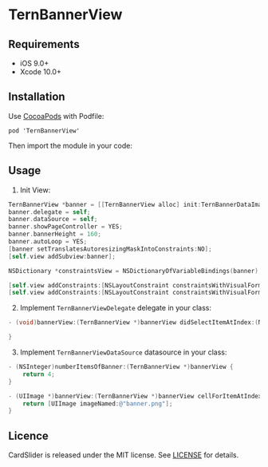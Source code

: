 # TernBannerView

## Requirements

- iOS 9.0+
- Xcode 10.0+

## Installation

Use [CocoaPods](https://cocoapods.org) with Podfile:

```
pod 'TernBannerView'
```

Then import the module in your code:

## Usage

1) Init View:

``` objective-c
TernBannerView *banner = [[TernBannerView alloc] init:TernBannerDataImage];
banner.delegate = self;
banner.dataSource = self;
banner.showPageController = YES;
banner.bannerHeight = 160;
banner.autoLoop = YES;
[banner setTranslatesAutoresizingMaskIntoConstraints:NO];
[self.view addSubview:banner];

NSDictionary *constraintsView = NSDictionaryOfVariableBindings(banner);

[self.view addConstraints:[NSLayoutConstraint constraintsWithVisualFormat:@"V:|-50-[banner(160)]" options:0 metrics:nil views:constraintsView ]];
[self.view addConstraints:[NSLayoutConstraint constraintsWithVisualFormat:@"H:|-0-[banner]-0-|" options:0 metrics:nil views:constraintsView ]];
```

2) Implement   `TernBannerViewDelegate`  delegate in your class: 

``` objective-c
- (void)bannerView:(TernBannerView *)bannerView didSelectItemAtIndex:(NSInteger)index {

}
```

3) Implement `TernBannerViewDataSource`  datasource in your class: 

``` objective-c
- (NSInteger)numberItemsOfBanner:(TernBannerView *)bannerView {
    return 4;
}

- (UIImage *)bannerView:(TernBannerView *)bannerView cellForItemAtIndex:(NSInteger)index {
    return [UIImage imageNamed:@"banner.png"];
}
```

## Licence

CardSlider is released under the MIT license.
See [LICENSE](./LICENSE) for details.

